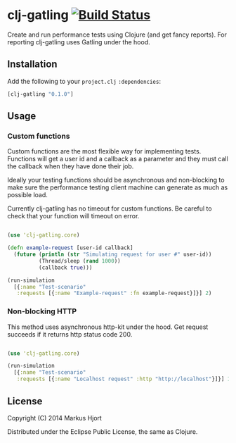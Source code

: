 # clj-gatling [![Build Status](https://travis-ci.org/mhjort/clj-gatling.png?branch=master)](https://travis-ci.org/mhjort/clj-gatling)

Create and run performance tests using Clojure (and get fancy reports). 
For reporting clj-gatling uses Gatling under the hood.

## Installation

Add the following to your `project.clj` `:dependencies`:

```clojure
[clj-gatling "0.1.0"]
```

## Usage

### Custom functions

Custom functions are the most flexible way for implementing tests.
Functions will get a user id and a callback as a parameter
and they must call the callback when they have done their job.

Ideally your testing functions should be asynchronous and non-blocking
to make sure the performance testing client machine can generate as much
as possible load.

Currently clj-gatling has no timeout for custom functions.
Be careful to check that your function will timeout on error.

```clojure

(use 'clj-gatling.core)

(defn example-request [user-id callback]
  (future (println (str "Simulating request for user #" user-id))
          (Thread/sleep (rand 1000))
          (callback true)))

(run-simulation
  [{:name "Test-scenario"
   :requests [{:name "Example-request" :fn example-request}]}] 2)
```

### Non-blocking HTTP

This method uses asynchronous http-kit under the hood. 
Get request succeeds if it returns http status code 200.

```clojure

(use 'clj-gatling.core)

(run-simulation
  [{:name "Test-scenario"
   :requests [{:name "Localhost request" :http "http://localhost"}]}] 100)
```

## License

Copyright (C) 2014 Markus Hjort

Distributed under the Eclipse Public License, the same as Clojure.
